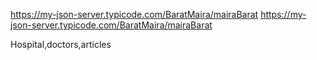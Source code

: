 https://my-json-server.typicode.com/BaratMaira/mairaBarat
https://my-json-server.typicode.com/BaratMaira/mairaBarat

Hospital,doctors,articles
